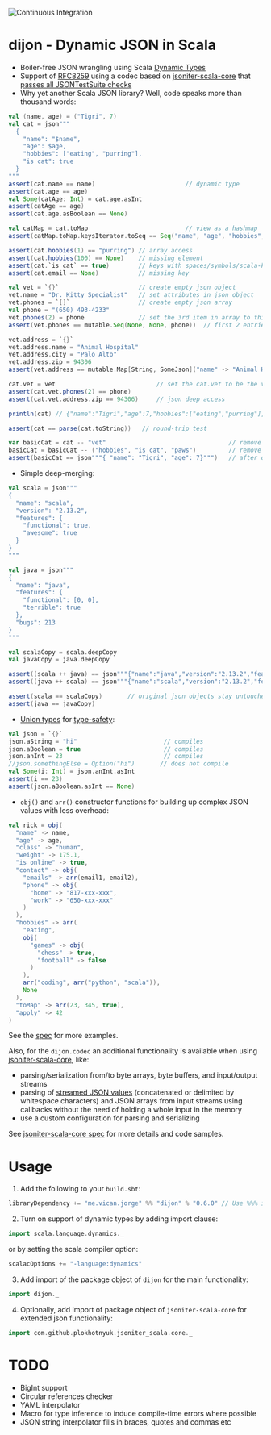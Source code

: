 ![Continuous Integration](https://github.com/jvican/dijon/workflows/Continuous%20Integration/badge.svg?branch=master)

dijon - Dynamic JSON in Scala
=====
* Boiler-free JSON wrangling using Scala [Dynamic Types](https://www.scala-lang.org/api/2.13.2/scala/Dynamic.html)
* Support of [RFC8259](https://tools.ietf.org/html/rfc8259) using a codec based on [jsoniter-scala-core][2] that [passes all JSONTestSuite checks](https://github.com/nst/JSONTestSuite/pull/99)
* Why yet another Scala JSON library? Well, code speaks more than thousand words:

```scala
val (name, age) = ("Tigri", 7)
val cat = json"""
  {
    "name": "$name",
    "age": $age,
    "hobbies": ["eating", "purring"],
    "is cat": true
  }
"""
assert(cat.name == name)                         // dynamic type
assert(cat.age == age)
val Some(catAge: Int) = cat.age.asInt
assert(catAge == age)
assert(cat.age.asBoolean == None)

val catMap = cat.toMap                           // view as a hashmap
assert(catMap.toMap.keysIterator.toSeq == Seq("name", "age", "hobbies", "is cat"))

assert(cat.hobbies(1) == "purring") // array access
assert(cat.hobbies(100) == None)    // missing element
assert(cat.`is cat` == true)        // keys with spaces/symbols/scala-keywords need to be escaped with ticks
assert(cat.email == None)           // missing key

val vet = `{}`                      // create empty json object
vet.name = "Dr. Kitty Specialist"   // set attributes in json object
vet.phones = `[]`                   // create empty json array
val phone = "(650) 493-4233"
vet.phones(2) = phone               // set the 3rd item in array to this phone
assert(vet.phones == mutable.Seq(None, None, phone))  // first 2 entries None

vet.address = `{}`
vet.address.name = "Animal Hospital"
vet.address.city = "Palo Alto"
vet.address.zip = 94306
assert(vet.address == mutable.Map[String, SomeJson]("name" -> "Animal Hospital", "city" -> "Palo Alto", "zip" -> 94306))

cat.vet = vet                            // set the cat.vet to be the vet json object we created above
assert(cat.vet.phones(2) == phone)
assert(cat.vet.address.zip == 94306)     // json deep access

println(cat) // {"name":"Tigri","age":7,"hobbies":["eating","purring"],"is cat":true,"vet":{"name":"Dr. Kitty Specialist","phones":[null,null,"(650) 493-4233"],"address":{"name":"Animal Hospital","city":"Palo Alto","zip":94306}}}

assert(cat == parse(cat.toString))   // round-trip test

var basicCat = cat -- "vet"                                  // remove 1 key
basicCat = basicCat -- ("hobbies", "is cat", "paws")         // remove multiple keys ("paws" is not in cat)
assert(basicCat == json"""{ "name": "Tigri", "age": 7}""")   // after dropping some keys above
```

* Simple deep-merging:
```scala
val scala = json"""
{
  "name": "scala",
  "version": "2.13.2",
  "features": {
    "functional": true,
    "awesome": true
  }
}
"""

val java = json"""
{
  "name": "java",
  "features": {
    "functional": [0, 0],
    "terrible": true
  },
  "bugs": 213
}
"""

val scalaCopy = scala.deepCopy
val javaCopy = java.deepCopy

assert((scala ++ java) == json"""{"name":"java","version":"2.13.2","features":{"functional":[0,0],"terrible":true,"awesome":true},"bugs":213}""")
assert((java ++ scala) == json"""{"name":"scala","version":"2.13.2","features":{"functional": true,"terrible":true,"awesome":true},"bugs":213}""")

assert(scala == scalaCopy)       // original json objects stay untouched after merging
assert(java == javaCopy)
```

* [Union types](dijon/src/main/scala/dijon/UnionType.scala) for [type-safety](dijon/src/main/scala/dijon/package.scala#L11):
```scala
val json = `{}`
json.aString = "hi"                        // compiles
json.aBoolean = true                       // compiles
json.anInt = 23                            // compiles
//json.somethingElse = Option("hi")       // does not compile
val Some(i: Int) = json.anInt.asInt
assert(i == 23)
assert(json.aBoolean.asInt == None)
```

* `obj()` and `arr()` constructor functions for building up complex JSON values with less overhead:
```scala
val rick = obj(
  "name" -> name,
  "age" -> age,
  "class" -> "human",
  "weight" -> 175.1,
  "is online" -> true,
  "contact" -> obj(
    "emails" -> arr(email1, email2),
    "phone" -> obj(
      "home" -> "817-xxx-xxx",
      "work" -> "650-xxx-xxx"
    )
  ),
  "hobbies" -> arr(
    "eating",
    obj(
      "games" -> obj(
        "chess" -> true,
        "football" -> false
      )
    ),
    arr("coding", arr("python", "scala")),
    None
  ),
  "toMap" -> arr(23, 345, true),
  "apply" -> 42
)
```

See the [spec][1] for more examples.

Also, for the `dijon.codec` an additional functionality is available when using [jsoniter-scala-core][2], like:
* parsing/serialization from/to byte arrays, byte buffers, and input/output streams
* parsing of [streamed JSON values](https://en.wikipedia.org/wiki/JSON_streaming) (concatenated or delimited by 
  whitespace characters) and JSON arrays from input streams using callbacks without the need of holding a whole input in
  the memory
* use a custom configuration for parsing and serializing  
  
See [jsoniter-scala-core spec][3] for more details and code samples.

Usage
===
1. Add the following to your `build.sbt`:
```scala
libraryDependency += "me.vican.jorge" %% "dijon" % "0.6.0" // Use %%% instead of %% for Scala.js
```
2. Turn on support of dynamic types by adding import clause:
```scala
import scala.language.dynamics._
```
or by setting the scala compiler option:
```scala
scalacOptions += "-language:dynamics"
```
3. Add import of the package object of `dijon` for the main functionality:
```scala
import dijon._
```
4. Optionally, add import of package object of `jsoniter-scala-core` for extended json functionality:
```scala
import com.github.plokhotnyuk.jsoniter_scala.core._
```

TODO
====
* BigInt support
* Circular references checker
* YAML interpolator
* Macro for type inference to induce compile-time errors where possible
* JSON string interpolator fills in braces, quotes and commas etc

[1]: dijon/src/test/scala/dijon/DijonSpec.scala
[2]: https://github.com/plokhotnyuk/jsoniter-scala/blob/master/jsoniter-scala-core/src/main/scala/com/github/plokhotnyuk/jsoniter_scala/core/package.scala
[3]: https://github.com/plokhotnyuk/jsoniter-scala/blob/master/jsoniter-scala-core/src/test/scala/com/github/plokhotnyuk/jsoniter_scala/core/PackageSpec.scala
